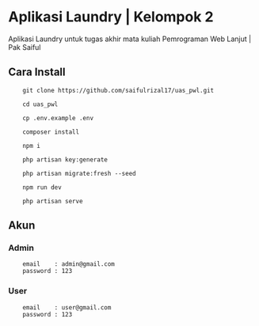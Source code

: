 # Aplikasi Laundry | Kelompok 2
Aplikasi Laundry untuk tugas akhir mata kuliah Pemrograman Web Lanjut | Pak Saiful

## Cara Install
```shell
    git clone https://github.com/saifulrizal17/uas_pwl.git

    cd uas_pwl

    cp .env.example .env

    composer install

    npm i

    php artisan key:generate

    php artisan migrate:fresh --seed

    npm run dev

    php artisan serve

```
## Akun
### Admin
```shell
    email    : admin@gmail.com
    password : 123
```
### User
```shell
    email    : user@gmail.com
    password : 123
```
